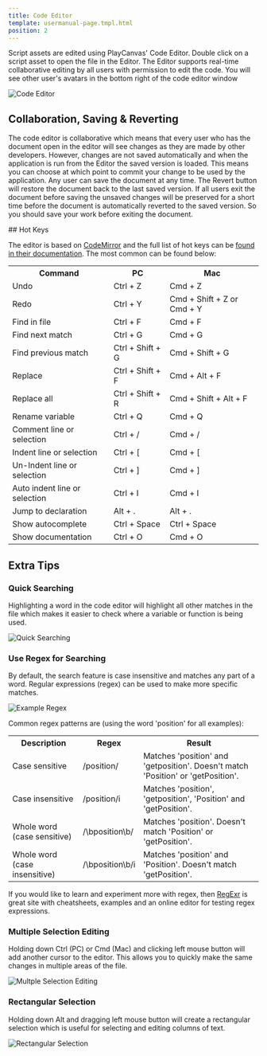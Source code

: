 ```yaml
---
title: Code Editor
template: usermanual-page.tmpl.html
position: 2
---
```


Script assets are edited using PlayCanvas' Code Editor. Double click on a script asset to open the file in the Editor. The Editor supports real-time collaborative editing by all users with permission to edit the code. You will see other user's avatars in the bottom right of the code editor window

![Code Editor][1]

## Collaboration, Saving & Reverting

The code editor is collaborative which means that every user who has the document open in the editor will see changes as they are made by other developers. However, changes are not saved automatically and when the application is run from the Editor the saved version is loaded. This means you can choose at which point to commit your change to be used by the application. Any user can save the document at any time. The Revert button will restore the document back to the last saved version. If all users exit the document before saving the unsaved changes will be preserved for a short time before the document is automatically reverted to the saved version. So you should save your work before exiting the document.

## Hot Keys

The editor is based on [CodeMirror][2] and the full list of hot keys can be [found in their documentation][3]. The most common can be found below:

<table class="table table-striped table-bordered">
<tr>
    <th>Command</th><th>PC</th><th>Mac</th>
</tr>
<tr>
    <td>Undo</td><td>Ctrl + Z</td><td>Cmd + Z</td>
</tr>
<tr>
    <td>Redo</td><td>Ctrl + Y</td><td>Cmd + Shift + Z or Cmd + Y</td>
</tr>
<tr>
    <td>Find in file</td><td>Ctrl + F</td><td>Cmd + F</td>
</tr>
<tr>
    <td>Find next match</td><td>Ctrl + G</td><td>Cmd + G</td>
</tr>
<tr>
    <td>Find previous match</td><td>Ctrl + Shift + G</td><td>Cmd + Shift + G</td>
</tr>
<tr>
    <td>Replace</td><td>Ctrl + Shift + F</td><td>Cmd + Alt + F</td>
</tr>
<tr>
    <td>Replace all</td><td>Ctrl + Shift + R</td><td>Cmd + Shift + Alt + F</td>
</tr>
<tr>
    <td>Rename variable</td><td>Ctrl + Q</td><td>Cmd + Q</td>
</tr>
<tr>
    <td>Comment line or selection</td><td>Ctrl + /</td><td>Cmd + /</td>
</tr>
<tr>
    <td>Indent line or selection</td><td>Ctrl + [</td><td>Cmd + [</td>
</tr>
<tr>
    <td>Un-Indent line or selection</td><td>Ctrl + ]</td><td>Cmd + ]</td>
</tr>
<tr>
    <td>Auto indent line or selection</td><td>Ctrl + I</td><td>Cmd + I</td>
</tr>
<tr>
    <td>Jump to declaration</td><td>Alt + .</td><td>Alt + .</td>
</tr>
<tr>
    <td>Show autocomplete</td><td>Ctrl + Space</td><td>Ctrl + Space</td>
</tr>
<tr>
    <td>Show documentation</td><td>Ctrl + O</td><td>Cmd + O</td>
</tr>
</table>

## Extra Tips

### Quick Searching

Highlighting a word in the code editor will highlight all other matches in the file which makes it easier to check where a variable or function is being used.

![Quick Searching][4]

### Use Regex for Searching

By default, the search feature is case insensitive and matches any part of a word. Regular expressions (regex) can be used to make more specific matches.

![Example Regex][5]

Common regex patterns are (using the word 'position' for all examples):
<table class="table table-striped table-bordered">
<tr>
    <th>Description</th><th>Regex</th><th>Result</th>
</tr>
<tr>
    <td>Case sensitive</td><td>/position/</td><td>Matches 'position' and 'getposition'. Doesn't match 'Position' or 'getPosition'.</td>
</tr>
<tr>
    <td>Case insensitive</td><td>/position/i</td><td>Matches 'position', 'getposition', 'Position' and 'getPosition'.</td>
</tr>
<tr>
    <td>Whole word (case sensitive)</td><td>/\bposition\b/</td><td>Matches 'position'. Doesn't match 'Position' or 'getPosition'.</td>
</tr>
<tr>
    <td>Whole word (case insensitive)</td><td>/\bposition\b/i</td><td>Matches 'position' and 'Position'. Doesn't match 'getPosition'.</td>
</tr>
</table>

If you would like to learn and experiment more with regex, then [RegExr][6] is great site with cheatsheets, examples and an online editor for testing regex expressions.

### Multiple Selection Editing

Holding down Ctrl (PC) or Cmd (Mac) and clicking left mouse button will add another cursor to the editor. This allows you to quickly make the same changes in multiple areas of the file.

![Multple Selection Editing][7]

### Rectangular Selection

Holding down Alt and dragging left mouse button will create a rectangular selection which is useful for selecting and editing columns of text.

![Rectangular Selection][8]

[1]: /images/user-manual/scripting/code-editor.jpg
[2]: https://codemirror.net/index.html
[3]: https://codemirror.net/doc/manual.html#keymaps
[4]: /images/user-manual/scripting/code-editor-quick-searching.gif
[5]: /images/user-manual/scripting/code-editor-example-regex.png
[6]: http://regexr.com/
[7]: /images/user-manual/scripting/code-editor-multiple-selection.gif
[8]: /images/user-manual/scripting/code-editor-rectangular-selection.gif